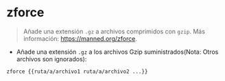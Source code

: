 # zforce

> Añade una extensión `.gz` a archivos comprimidos con `gzip`.
> Más información: <https://manned.org/zforce>.

- Añade una extensión `.gz` a los archivos Gzip suministrados(Nota: Otros archivos son ignorados):

`zforce {{ruta/a/archivo1 ruta/a/archivo2 ...}}`
